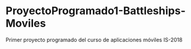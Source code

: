 # ProyectoProgramado1-Battleships-Moviles
Primer proyecto programado del curso de aplicaciones móviles IS-2018
